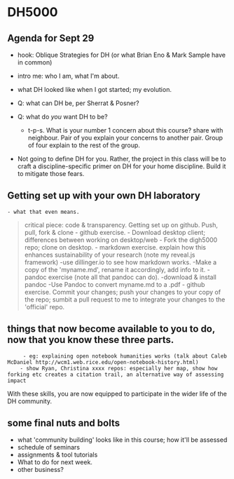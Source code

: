 # DH5000 
## Agenda for Sept 29

- hook: Oblique Strategies for DH (or what Brian Eno & Mark Sample have in common)
- intro me: who I am, what I'm about.
- what DH looked like when I got started; my evolution.
- Q: what can DH be, per Sherrat & Posner?
- Q: what do *you* want DH to be?
	- t-p-s. What is your number 1 concern about this course? share with neighbour. Pair of you explain your concerns to another pair. Group of four explain to the rest of the group.

- Not going to define DH for you. Rather, the project in this class will be to craft a discipline-specific primer on DH for your home discipline. Build it to mitigate those fears.

## Getting set up with your own DH laboratory
	- what that even means.

> critical piece: code & transparency. Getting set up on github. Push, pull, fork & clone
	- github exercise.
		- Download desktop client; differences between working on desktop/web 
		- Fork the digh5000 repo; clone on desktop. 
	- markdown exercise. explain how this enhances sustainability of your research (note my reveal.js framework) 
		-use dillinger.io to see how markdown works.
		-Make a copy of the 'myname.md', rename it accordingly, add info to it.
	- pandoc exercise (note all that pandoc can do). 
		-download & install pandoc
		-Use Pandoc to convert myname.md to a .pdf
	- github exercise.
		Commit your changes; push your changes to your copy of the repo; sumbit a pull request to me to integrate your changes to the 'official' repo.

 ## things that now become available to you to do, now that you know these three parts.

 		 - eg: explaining open notebook humanities works (talk about Caleb McDaniel http://wcm1.web.rice.edu/open-notebook-history.html)
  		- show Ryan, Christina xxxx repos: especially her map, show how forking etc creates a citation trail, an alternative way of assessing impact

With these skills, you are now equipped to participate in the wider life of the DH community. 

## some final nuts and bolts
- what 'community building' looks like in this course; how it'll be assessed
- schedule of seminars
- assignments & tool tutorials
- What to do for next week.
- other business?
